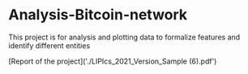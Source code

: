 # Analysis-Bitcoin-network
This project is for analysis and plotting data to formalize features and identify different entities

[Report of the project]('./LIPIcs_2021_Version_Sample (6).pdf')

